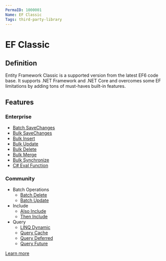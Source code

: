 ```yaml
---
PermaID: 1000001
Name: EF Classic
Tags: third-party-library
---
```


# EF Classic

## Definition

Entity Framework Classic is a supported version from the latest EF6 code base. It supports .NET Framework and .NET Core and overcomes some EF limitations by adding tons of must-haves built-in features.

## Features

### Enterprise
- [Batch SaveChanges](http://entityframework-classic.net/batch-save-changes)
- [Bulk SaveChanges](http://entityframework-classic.net/bulk-save-changes)
- [Bulk Insert](http://entityframework-classic.net/bulk-insert)
- [Bulk Update](http://entityframework-classic.net/bulk-update)
- [Bulk Delete](http://entityframework-classic.net/bulk-delete)
- [Bulk Merge](http://entityframework-classic.net/bulk-merge)
- [Bulk Synchronize](http://entityframework-classic.net/bulk-synchronize)
- [C# Eval Function](http://entityframework-classic.net/csharp-eval-function)

### Community
- Batch Operations
  - [Batch Delete](http://entityframework-classic.net/delete-from-query)
  - [Batch Update](http://entityframework-classic.net/update-from-query)
- Include
  - [Also Include](http://entityframework-classic.net/also-include)
  - [Then Include](http://entityframework-classic.net/then-include)
- Query
  - [LINQ Dynamic](http://entityframework-classic.net/linq-dynamic)
  - [Query Cache](http://entityframework-classic.net/query-cache)
  - [Query Deferred](http://entityframework-classic.net/query-deferred)
  - [Query Future](http://entityframework-classic.net/query-future)
  

[Learn more](http://entityframework-classic.net/)